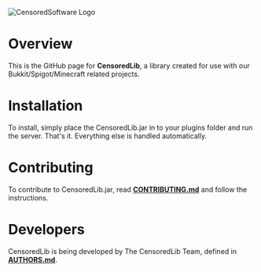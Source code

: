 ![CensoredSoftware Logo](http://www.censoredsoftware.com/logo.png)

Overview
========

This is the GitHub page for **CensoredLib**, a library created for use with our Bukkit/Spigot/Minecraft related projects.

Installation
============

To install, simply place the CensoredLib.jar in to your plugins folder and run the server. That's it. Everything else is handled automatically.


Contributing
============

To contribute to CensoredLib.jar, read [**CONTRIBUTING.md**](CONTRIBUTING.md) and follow the instructions.


Developers
==========

CensoredLib is being developed by The CensoredLib Team, defined in [**AUTHORS.md**](AUTHORS.md).
